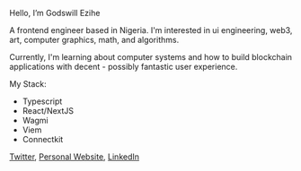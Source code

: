 Hello, I’m Godswill Ezihe

A frontend engineer based in Nigeria. I'm interested in ui engineering, web3, art, computer graphics, math, and algorithms.

Currently, I'm learning about computer systems and how to build blockchain applications with decent - possibly fantastic user experience.


My Stack:
- Typescript
- React/NextJS
- Wagmi
- Viem
- Connectkit


[Twitter](https://twitter.com/gzkdev), [Personal Website](https://blackbyte-web.vercel.app), [LinkedIn](https://linkedin.com/in/godswill-ezihe)
<!-- [Codepen](https://codepen.io/gzkdev) <br/> -->
